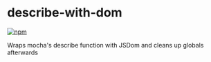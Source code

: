 # describe-with-dom
[![npm](https://img.shields.io/npm/v/describe-with-dom.svg)](https://www.npmjs.com/package/describe-with-dom)

Wraps mocha's describe function with JSDom and cleans up globals afterwards
